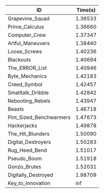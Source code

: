 |ID|Time(s)|
|-|-|
|Grapevine_Squad|1.36533|
|Prime_Calculus|1.36660|
|Computer_Crew|1.37347|
|Artful_Maneuvers|1.38440|
|Loose_Screws|1.40236|
|Blackouts|1.40694|
|The_ERROR_List|1.40946|
|Byte_Mechanics|1.42183|
|Creed_Symbol|1.42457|
|Smalltalk_Dribble|1.42842|
|Rebooting_Rebels|1.43947|
|Beasts|1.46718|
|Pint_Sized_Benchwarmers|1.47673|
|Hackerjacks|1.49878|
|The_Hit_Blunders|1.50090|
|Digital_Destroyers|1.50283|
|Rug_Heed_Bend|1.51017|
|Pseudo_Boom|1.51918|
|Gonzo_Brutes|1.52031|
|Digitally_Destroyed|1.98709|
|Key_to_Innovation|inf|
